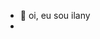 - 👋 oi, eu sou ilany
- 
<!---
ilanydiass/ilanydiass is a ✨ special ✨ repository because its `README.md` (this file) appears on your GitHub profile.
You can click the Preview link to take a look at your changes.
--->
